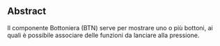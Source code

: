## Abstract
Il componente Bottoniera (BTN) serve per mostrare uno o più bottoni, ai quali è possibile associare delle
funzioni da lanciare alla pressione.
